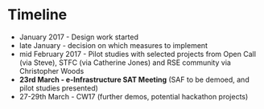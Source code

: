 # Timeline

* January 2017 - Design work started
* late January - decision on which measures to implement
* mid February 2017 - Pilot studies with selected projects from Open Call (via Steve), STFC (via Catherine Jones) and RSE community via Christopher Woods
* __23rd March - e-Infrastructure SAT Meeting__ (SAF to be demoed, and pilot studies presented)
* 27-29th March - CW17 (further demos, potential hackathon projects)
